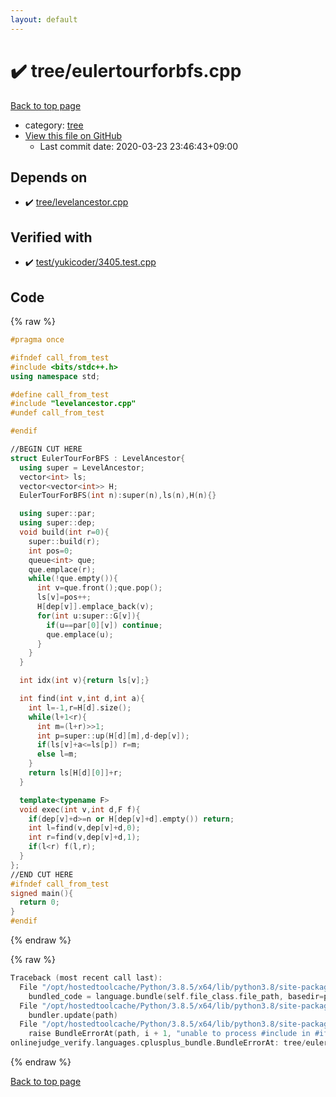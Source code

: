 ```yaml
---
layout: default
---
```


<!-- mathjax config similar to math.stackexchange -->
<script type="text/javascript" async
  src="https://cdnjs.cloudflare.com/ajax/libs/mathjax/2.7.5/MathJax.js?config=TeX-MML-AM_CHTML">
</script>
<script type="text/x-mathjax-config">
  MathJax.Hub.Config({
    TeX: { equationNumbers: { autoNumber: "AMS" }},
    tex2jax: {
      inlineMath: [ ['$','$'] ],
      processEscapes: true
    },
    "HTML-CSS": { matchFontHeight: false },
    displayAlign: "left",
    displayIndent: "2em"
  });
</script>

<script type="text/javascript" src="https://cdnjs.cloudflare.com/ajax/libs/jquery/3.4.1/jquery.min.js"></script>
<script src="https://cdn.jsdelivr.net/npm/jquery-balloon-js@1.1.2/jquery.balloon.min.js" integrity="sha256-ZEYs9VrgAeNuPvs15E39OsyOJaIkXEEt10fzxJ20+2I=" crossorigin="anonymous"></script>
<script type="text/javascript" src="../../assets/js/copy-button.js"></script>
<link rel="stylesheet" href="../../assets/css/copy-button.css" />


# :heavy_check_mark: tree/eulertourforbfs.cpp

<a href="../../index.html">Back to top page</a>

* category: <a href="../../index.html#c0af77cf8294ff93a5cdb2963ca9f038">tree</a>
* <a href="{{ site.github.repository_url }}/blob/master/tree/eulertourforbfs.cpp">View this file on GitHub</a>
    - Last commit date: 2020-03-23 23:46:43+09:00




## Depends on

* :heavy_check_mark: <a href="levelancestor.cpp.html">tree/levelancestor.cpp</a>


## Verified with

* :heavy_check_mark: <a href="../../verify/test/yukicoder/3405.test.cpp.html">test/yukicoder/3405.test.cpp</a>


## Code

<a id="unbundled"></a>
{% raw %}
```cpp
#pragma once

#ifndef call_from_test
#include <bits/stdc++.h>
using namespace std;

#define call_from_test
#include "levelancestor.cpp"
#undef call_from_test

#endif

//BEGIN CUT HERE
struct EulerTourForBFS : LevelAncestor{
  using super = LevelAncestor;
  vector<int> ls;
  vector<vector<int>> H;
  EulerTourForBFS(int n):super(n),ls(n),H(n){}

  using super::par;
  using super::dep;
  void build(int r=0){
    super::build(r);
    int pos=0;
    queue<int> que;
    que.emplace(r);
    while(!que.empty()){
      int v=que.front();que.pop();
      ls[v]=pos++;
      H[dep[v]].emplace_back(v);
      for(int u:super::G[v]){
        if(u==par[0][v]) continue;
        que.emplace(u);
      }
    }
  }

  int idx(int v){return ls[v];}

  int find(int v,int d,int a){
    int l=-1,r=H[d].size();
    while(l+1<r){
      int m=(l+r)>>1;
      int p=super::up(H[d][m],d-dep[v]);
      if(ls[v]+a<=ls[p]) r=m;
      else l=m;
    }
    return ls[H[d][0]]+r;
  }

  template<typename F>
  void exec(int v,int d,F f){
    if(dep[v]+d>=n or H[dep[v]+d].empty()) return;
    int l=find(v,dep[v]+d,0);
    int r=find(v,dep[v]+d,1);
    if(l<r) f(l,r);
  }
};
//END CUT HERE
#ifndef call_from_test
signed main(){
  return 0;
}
#endif

```
{% endraw %}

<a id="bundled"></a>
{% raw %}
```cpp
Traceback (most recent call last):
  File "/opt/hostedtoolcache/Python/3.8.5/x64/lib/python3.8/site-packages/onlinejudge_verify/docs.py", line 349, in write_contents
    bundled_code = language.bundle(self.file_class.file_path, basedir=pathlib.Path.cwd())
  File "/opt/hostedtoolcache/Python/3.8.5/x64/lib/python3.8/site-packages/onlinejudge_verify/languages/cplusplus.py", line 185, in bundle
    bundler.update(path)
  File "/opt/hostedtoolcache/Python/3.8.5/x64/lib/python3.8/site-packages/onlinejudge_verify/languages/cplusplus_bundle.py", line 306, in update
    raise BundleErrorAt(path, i + 1, "unable to process #include in #if / #ifdef / #ifndef other than include guards")
onlinejudge_verify.languages.cplusplus_bundle.BundleErrorAt: tree/eulertourforbfs.cpp: line 8: unable to process #include in #if / #ifdef / #ifndef other than include guards

```
{% endraw %}

<a href="../../index.html">Back to top page</a>


